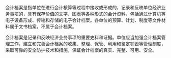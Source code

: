 会计档案是指单位在进行会计核算等过程中接收或形成的，记录和反映单位经济业务事项的，具有保存价值的文字、图表等各种形式的会计资料，包括通过计算机等电子设备形成、传输和存储的电子会计档案。各单位的预算、计划、制度等文件材料属于文书档案，不属于会计档案。

会计档案是记录和反映经济业务事项的重要史料和证据。单位应当加强会计档案管理工作，建立和完善会计档案的收集、整理、保管、利用和鉴定销毁等管理制度，采取可靠的安全防护技术和措施，保证会计档案的真实、完整、可用、安全。